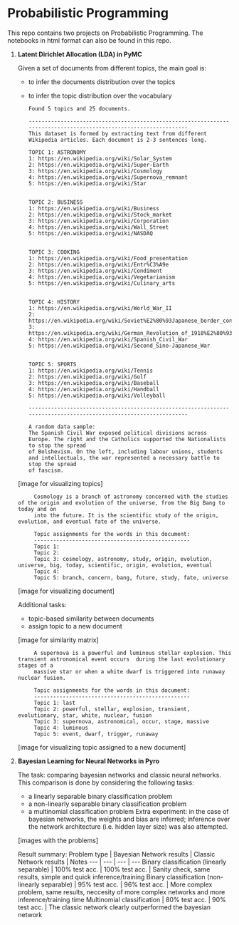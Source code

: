 # Probabilistic Programming

This repo contains two projects on Probabilistic Programming. The notebooks in html format can also be found in this repo.

1. **Latent Dirichlet Allocation (LDA) in PyMC**

    Given a set of documents from different topics, the main goal is:
      - to infer the documents distribution over the topics
      - to infer the topic distribution over the vocabulary

            Found 5 topics and 25 documents.

            -----------------------------------------------------------------------------------------------------------------
            This dataset is formed by extracting text from different Wikipedia articles. Each document is 2-3 sentences long.

            TOPIC 1: ASTRONOMY
            1: https://en.wikipedia.org/wiki/Solar_System
            2: https://en.wikipedia.org/wiki/Super-Earth
            3: https://en.wikipedia.org/wiki/Cosmology
            4: https://en.wikipedia.org/wiki/Supernova_remnant
            5: https://en.wikipedia.org/wiki/Star


            TOPIC 2: BUSINESS
            1: https://en.wikipedia.org/wiki/Business
            2: https://en.wikipedia.org/wiki/Stock_market
            3: https://en.wikipedia.org/wiki/Corporation
            4: https://en.wikipedia.org/wiki/Wall_Street
            5: https://en.wikipedia.org/wiki/NASDAQ


            TOPIC 3: COOKING
            1: https://en.wikipedia.org/wiki/Food_presentation
            2: https://en.wikipedia.org/wiki/Entr%C3%A9e
            3: https://en.wikipedia.org/wiki/Condiment
            4: https://en.wikipedia.org/wiki/Vegetarianism
            5: https://en.wikipedia.org/wiki/Culinary_arts


            TOPIC 4: HISTORY
            1: https://en.wikipedia.org/wiki/World_War_II
            2: https://en.wikipedia.org/wiki/Soviet%E2%80%93Japanese_border_conflicts
            3: https://en.wikipedia.org/wiki/German_Revolution_of_1918%E2%80%931919
            4: https://en.wikipedia.org/wiki/Spanish_Civil_War
            5: https://en.wikipedia.org/wiki/Second_Sino-Japanese_War


            TOPIC 5: SPORTS
            1: https://en.wikipedia.org/wiki/Tennis
            2: https://en.wikipedia.org/wiki/Golf
            3: https://en.wikipedia.org/wiki/Baseball
            4: https://en.wikipedia.org/wiki/Handball
            5: https://en.wikipedia.org/wiki/Volleyball

            -----------------------------------------------------------------------------------------------------------------

            A random data sample:
            The Spanish Civil War exposed political divisions across Europe. The right and the Catholics supported the Nationalists to stop the spread
            of Bolshevism. On the left, including labour unions, students and intellectuals, the war represented a necessary battle to stop the spread
            of fascism.


    [image for visualizing topics]
            
            Cosmology is a branch of astronomy concerned with the studies of the origin and evolution of the universe, from the Big Bang to today and on
            into the future. It is the scientific study of the origin, evolution, and eventual fate of the universe.

            Topic assignments for the words in this document:
            -------------------------------------------------
            Topic 1: 
            Topic 2: 
            Topic 3: cosmology, astronomy, study, origin, evolution, universe, big, today, scientific, origin, evolution, eventual
            Topic 4: 
            Topic 5: branch, concern, bang, future, study, fate, universe
    
    [image for visualizing document]
  
    Additional tasks:
      - topic-based similarity between documents
      - assign topic to a new document

    [image for similarity matrix]
    
            A supernova is a powerful and luminous stellar explosion. This transient astronomical event occurs  during the last evolutionary stages of a
            massive star or when a white dwarf is triggered into runaway nuclear fusion.

            Topic assignments for the words in this document:
            -------------------------------------------------
            Topic 1: last
            Topic 2: powerful, stellar, explosion, transient, evolutionary, star, white, nuclear, fusion
            Topic 3: supernova, astronomical, occur, stage, massive
            Topic 4: luminous
            Topic 5: event, dwarf, trigger, runaway
    
    [image for visualizing topic assigned to a new document]


2. **Bayesian Learning for Neural Networks in Pyro**

    The task: comparing bayesian networks and classic neural networks.
    This comparison is done by considering the following tasks:
      - a linearly separable binary classification problem
      - a non-linearly separable binary classification problem
      - a multinomial classification problem
    Extra experiment: in the case of bayesian networks, the weights and bias are inferred; inference over the network architecture (i.e. hidden layer size) was also attempted.
    
    [images with the problems]
    
    Result summary:
      Problem type | Bayesian Network results | Classic Network results | Notes
      --- | --- | --- | ---
      Binary classification (linearly separable) | 100% test acc. | 100% test acc. | Sanity check, same results, simple and quick inference/training
      Binary classification (non-linearly separable) | 95% test acc. | 96% test acc. | More complex problem, same results, neccesity of more complex networks and more inference/training time
      Multinomial classification | 80% test acc. | 90% test acc. | The classic network clearly outperformed the bayesian network

